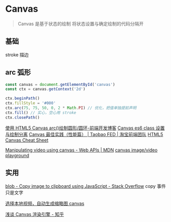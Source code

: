 # Canvas

> Canvas 是基于状态的绘制 将状态设置与确定绘制的代码分隔开

## 基础

stroke 描边

## arc 弧形

```js
const canvas = document.getElementById('canvas')
const ctx = canvas.getContext('2d')

ctx.beginPath()
ctx.fillStyle = '#000'
ctx.arc(75, 75, 50, 0, 2 * Math.PI) // 优化，把值单独提前声明
ctx.fill() // 实心，空心用 stroke
ctx.closePath()
```

[使用 HTML5 Canvas arc()绘制圆形/圆环-前端开发博客](http://caibaojian.com/html5-canvas-arc.html)
[Canvas es6 class 设置与绘制分离](https://codepen.io/jobsboris27/pen/rOzwLw/?editors=0010)
[Canvas 最佳实践（性能篇） | Taobao FED | 淘宝前端团队](http://taobaofed.org/blog/2016/02/22/canvas-performance/index.html)
[HTML5 Canvas Cheat Sheet](http://cheatsheetworld.com/programming/html5-canvas-cheat-sheet/)

[Manipulating video using canvas - Web APIs | MDN](https://developer.mozilla.org/en-US/docs/Web/API/Canvas_API/Manipulating_video_using_canvas)
[canvas image/video playground](https://codepen.io/cyio/pen/JjXKmEQ?editors=1011)

## 实用
[blob - Copy image to clipboard using JavaScript - Stack Overflow](https://stackoverflow.com/questions/60400589/copy-image-to-clipboard-using-javascript)
copy 事件只是文字


[选择本地视频，自动生成缩略图 canvas](https://codepen.io/cyio/pen/QWNvvjX?editors=1011)

[浅谈 Canvas 渲染引擎 - 知乎](https://zhuanlan.zhihu.com/p/608415829)